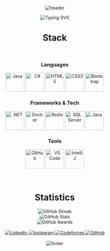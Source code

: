 <!-- HEADER -->
<div align="center" width="100">
  <img src="https://capsule-render.vercel.app/api?color=0:1408d0,50:0860d0,100:08c4d0&height=250&section=header&text=Abd%20El-Rahman%20Amr&fontSize=30&type=waving&fontColor=fefefe&&animation=fadeIn"
  alt="header"/>
</div>


<!-- TYPING ANIMATION -->
<p align="center">
  <img src="https://readme-typing-svg.herokuapp.com?font=Fira+Code&size=24&duration=3000&pause=1000&color=2D9CDB&center=true&vCenter=true&width=500&lines=Hi+%F0%9F%91%8B%2C+I'm+Abd+El-Rahman+Amr;Software+Engineer;Back-End+Developer+%7C+ASP.Net;Always+Learning+New+Tech!" alt="Typing SVG" />
</p>



<!-- STACK -->
<div align="center" width="100">
  <h1>Stack</h1>

  <!-- Languages -->
  </br>
  <h3>Languages</h3>
  <img src="https://cdn.jsdelivr.net/gh/devicons/devicon@latest/icons/java/java-original-wordmark.svg" width="60px" alt="Java">
  <img src="https://cdn.jsdelivr.net/gh/devicons/devicon@latest/icons/csharp/csharp-original.svg" width="60px" alt="C#">
  <img src="https://cdn.jsdelivr.net/gh/devicons/devicon@latest/icons/html5/html5-original-wordmark.svg" width="60px" alt="HTML5">
  <img src="https://cdn.jsdelivr.net/gh/devicons/devicon@latest/icons/css3/css3-original-wordmark.svg" width="60px" alt="CSS3">
  <img src="https://cdn.jsdelivr.net/gh/devicons/devicon@latest/icons/bootstrap/bootstrap-plain-wordmark.svg" width="60px" alt="Bootstrap">

  <!-- Frameworks -->
  </br>
  <h3>Frameworks & Tech</h3>
  <img src="https://cdn.jsdelivr.net/gh/devicons/devicon@latest/icons/dot-net/dot-net-original-wordmark.svg" width="60px" alt=".NET">
  <img src="https://cdn.jsdelivr.net/gh/devicons/devicon@latest/icons/docker/docker-original-wordmark.svg" width="60px" alt="Docker">
  <img src="https://cdn.jsdelivr.net/gh/devicons/devicon@latest/icons/redis/redis-original-wordmark.svg" width="60px" alt="Redis">
  <img src="https://www.svgrepo.com/show/303229/microsoft-sql-server-logo.svg" width="60px" alt="SQL Server">
  <img src="https://cdn.jsdelivr.net/gh/devicons/devicon@latest/icons/java/java-original.svg" width="60px" alt="Java">

  <!-- Tools -->
  </br>
  <h3>Tools</h3>
  <img src="https://cdn.jsdelivr.net/gh/devicons/devicon@latest/icons/github/github-original-wordmark.svg" width="60px" alt="GitHub">
  <img src="https://cdn.jsdelivr.net/gh/devicons/devicon@latest/icons/vscode/vscode-original-wordmark.svg" width="60px" alt="VS Code">
  <img src="https://upload.wikimedia.org/wikipedia/commons/thumb/9/9c/IntelliJ_IDEA_Icon.svg/512px-IntelliJ_IDEA_Icon.svg.png" width="60px" alt="IntelliJ">
</div>

</br>
</br>

<!-- STATS -->
<div align="center" width="100">
  <h1>Statistics</h1>
  <img src="https://github-readme-streak-stats.herokuapp.com?user=abdo-amr10&theme=tokyonight&hide_border=true&date_format=%5BY%20%5DM%20j&background=FFFFFF&currStreakNum=71A5FD&currStreakLabel=71A5FD&dates=61D9E1" alt="GitHub Streak">
  </br>
  <img src="https://github-readme-stats.vercel.app/api?username=abdo-amr10&include_all_commits=true&count_private=true&show_icons=true&line_height=20&title_color=71A5FD&icon_color=71A5FD&text_color=71A5FD&bg_color=ffffff&hide=stars" alt="GitHub Stats">
  </br>
  <img src="https://github-profile-trophy.vercel.app/?username=abdo-amr10&margin-w=15&margin-h=15&no-bg=true&no-frame=true" alt="GitHub Awards">
</div>

</br>

<!-- LINKS -->
<div align="center">
  <a href="https://www.linkedin.com/in/abd-el-rahman-amr-3b0a09286">
    <img src="https://img.shields.io/badge/LinkedIn--_.svg?style=social&logo=linkedin" alt="LinkedIn">
  </a>
  <a href="https://www.instagram.com/abdo__amr">
    <img src="https://img.shields.io/badge/Instagram--_.svg?style=social&logo=instagram" alt="Instagram">
  </a>
  <a href="https://codeforces.com/profile/abdo__amr">
    <img src="https://img.shields.io/badge/Codeforces--_.svg?style=social&logo=codeforces" alt="Codeforces">
  </a>
  <a href="https://github.com/abdo-amr10">
    <img src="https://img.shields.io/badge/GitHub--_.svg?style=social&logo=github" alt="GitHub">
  </a>
</div>

<!-- FOOTER -->
<div align="center" width="100">
  <br />
  <img src="https://capsule-render.vercel.app/api?color=0:1408d0,50:0860d0,100:08c4d0&height=100&section=footer&fontSize=30&type=waving&fontColor=fefefe" alt="footer" />
</div>
